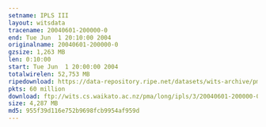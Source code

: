 ```yaml
---
setname: IPLS III
layout: witsdata
tracename: 20040601-200000-0
end: Tue Jun  1 20:10:00 2004
originalname: 20040601-200000-0
gzsize: 1,263 MB
len: 0:10:00
start: Tue Jun  1 20:00:00 2004
totalwirelen: 52,753 MB
ripedownload: https://data-repository.ripe.net/datasets/wits-archive/pma/long/ipls/3/20040601-200000-0.gz
pkts: 60 million
download: ftp://wits.cs.waikato.ac.nz/pma/long/ipls/3/20040601-200000-0.gz
size: 4,287 MB
md5: 955f39d116e752b9698fcb9954af959d
---
```

